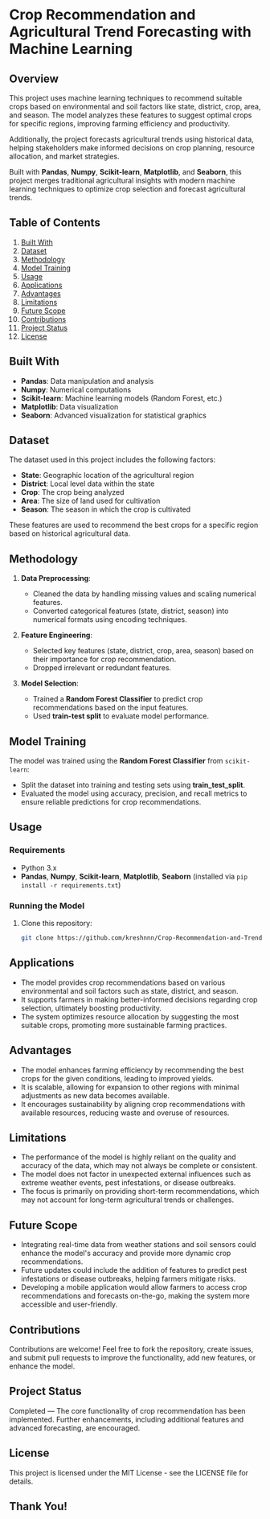 # Crop Recommendation and Agricultural Trend Forecasting with Machine Learning

## Overview

This project uses machine learning techniques to recommend suitable crops based on environmental and soil factors like state, district, crop, area, and season. The model analyzes these features to suggest optimal crops for specific regions, improving farming efficiency and productivity.

Additionally, the project forecasts agricultural trends using historical data, helping stakeholders make informed decisions on crop planning, resource allocation, and market strategies.

Built with **Pandas**, **Numpy**, **Scikit-learn**, **Matplotlib**, and **Seaborn**, this project merges traditional agricultural insights with modern machine learning techniques to optimize crop selection and forecast agricultural trends.

## Table of Contents

1. [Built With](#built-with)
2. [Dataset](#dataset)
3. [Methodology](#methodology)
4. [Model Training](#model-training)
5. [Usage](#usage)
6. [Applications](#applications)
7. [Advantages](#advantages)
8. [Limitations](#limitations)
9. [Future Scope](#future-scope)
10. [Contributions](#contributions)
11. [Project Status](#project-status)
12. [License](#license)

## Built With

- **Pandas**: Data manipulation and analysis
- **Numpy**: Numerical computations
- **Scikit-learn**: Machine learning models (Random Forest, etc.)
- **Matplotlib**: Data visualization
- **Seaborn**: Advanced visualization for statistical graphics

## Dataset

The dataset used in this project includes the following factors:
- **State**: Geographic location of the agricultural region
- **District**: Local level data within the state
- **Crop**: The crop being analyzed
- **Area**: The size of land used for cultivation
- **Season**: The season in which the crop is cultivated

These features are used to recommend the best crops for a specific region based on historical agricultural data.

## Methodology

1. **Data Preprocessing**:
   - Cleaned the data by handling missing values and scaling numerical features.
   - Converted categorical features (state, district, season) into numerical formats using encoding techniques.

2. **Feature Engineering**:
   - Selected key features (state, district, crop, area, season) based on their importance for crop recommendation.
   - Dropped irrelevant or redundant features.

3. **Model Selection**:
   - Trained a **Random Forest Classifier** to predict crop recommendations based on the input features.
   - Used **train-test split** to evaluate model performance.

## Model Training

The model was trained using the **Random Forest Classifier** from `scikit-learn`:
- Split the dataset into training and testing sets using **train_test_split**.
- Evaluated the model using accuracy, precision, and recall metrics to ensure reliable predictions for crop recommendations.

## Usage

### Requirements

- Python 3.x
- **Pandas**, **Numpy**, **Scikit-learn**, **Matplotlib**, **Seaborn** (installed via `pip install -r requirements.txt`)

### Running the Model

1. Clone this repository:
   ```bash
   git clone https://github.com/kreshnnn/Crop-Recommendation-and-Trend-Forecasting-with-ML.git

## Applications

- The model provides crop recommendations based on various environmental and soil factors such as state, district, and season.
- It supports farmers in making better-informed decisions regarding crop selection, ultimately boosting productivity.
- The system optimizes resource allocation by suggesting the most suitable crops, promoting more sustainable farming practices.

## Advantages

- The model enhances farming efficiency by recommending the best crops for the given conditions, leading to improved yields.
- It is scalable, allowing for expansion to other regions with minimal adjustments as new data becomes available.
- It encourages sustainability by aligning crop recommendations with available resources, reducing waste and overuse of resources.

## Limitations

- The performance of the model is highly reliant on the quality and accuracy of the data, which may not always be complete or consistent.
- The model does not factor in unexpected external influences such as extreme weather events, pest infestations, or disease outbreaks.
- The focus is primarily on providing short-term recommendations, which may not account for long-term agricultural trends or challenges.

## Future Scope

- Integrating real-time data from weather stations and soil sensors could enhance the model's accuracy and provide more dynamic crop recommendations.
- Future updates could include the addition of features to predict pest infestations or disease outbreaks, helping farmers mitigate risks.
- Developing a mobile application would allow farmers to access crop recommendations and forecasts on-the-go, making the system more accessible and user-friendly.

## Contributions

Contributions are welcome! Feel free to fork the repository, create issues, and submit pull requests to improve the functionality, add new features, or enhance the model.

## Project Status

Completed — The core functionality of crop recommendation has been implemented. Further enhancements, including additional features and advanced forecasting, are encouraged.

## License

This project is licensed under the MIT License - see the LICENSE file for details.

## Thank You! 
